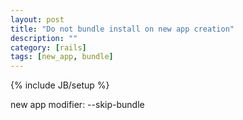 ```yaml
---
layout: post
title: "Do not bundle install on new app creation"
description: ""
category: [rails]
tags: [new_app, bundle]
---
```

{% include JB/setup %}

new app modifier:
    --skip-bundle



